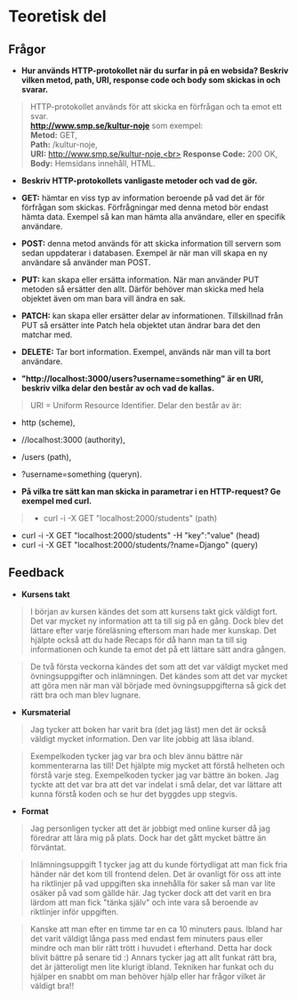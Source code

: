 # Teoretisk del
## Frågor
- **Hur används HTTP-protokollet när du surfar in på en websida? Beskriv vilken metod, path, URI, response code och body som skickas in och svarar.**<br>
>HTTP-protokollet används för att skicka en förfrågan och ta emot ett svar.<br>
**http://www.smp.se/kultur-noje** som exempel:<br>
**Metod:** GET,<br>
**Path:** /kultur-noje,<br>
**URI:** http://www.smp.se/kultur-noje,<br>
**Response Code:** 200 OK,<br>
**Body:** Hemsidans innehåll, HTML.

- **Beskriv HTTP-protokollets vanligaste metoder och vad de gör.**
- **GET:** hämtar en viss typ av information beroende på vad det är för förfrågan som skickas. Förfrågningar med denna metod bör endast hämta data. Exempel så kan man hämta alla användare, eller en specifik användare.
- **POST:** denna metod används för att skicka information till servern som sedan uppdaterar i databasen. Exempel är när man vill skapa en ny användare så använder man POST.
- **PUT:** kan skapa eller ersätta information. När man använder PUT metoden så ersätter den allt. Därför behöver man skicka med hela objektet även om man bara vill ändra en sak.
- **PATCH:** kan skapa eller ersätter delar av informationen. Tillskillnad från PUT så ersätter inte Patch hela objektet utan ändrar bara det den matchar med. 
- **DELETE:** Tar bort information. Exempel, används när man vill ta bort användare.

- **"http://localhost:3000/users?username=something" är en URI, beskriv vilka delar den består av och vad de kallas.**
>URI = Uniform Resource Identifier. Delar den består av är: <br>
- http (scheme), 
- //localhost:3000 (authority), 
- /users (path), 
- ?username=something (queryn).

- **På vilka tre sätt kan man skicka in parametrar i en HTTP-request? Ge exempel med curl.**
>- curl -i -X GET "localhost:2000/students" (path)
- curl -i -X GET "localhost:2000/students" -H "key":"value" (head)
- curl -i -X GET "localhost:2000/students/?name=Django" (query)

## Feedback
- **Kursens takt**
>I början av kursen kändes det som att kursens takt gick väldigt fort. Det var mycket ny information att ta till sig på en gång. Dock blev det lättare efter varje föreläsning eftersom man hade mer kunskap. Det hjälpte också att du hade Recaps för då hann man ta till sig informationen och kunde ta emot det på ett lättare sätt andra gången.

>De två första veckorna kändes det som att det var väldigt mycket med övningsuppgifter och inlämningen. Det kändes som att det var mycket att göra men när man väl började med övningsuppgifterna så gick det rätt bra och man blev lugnare. 


- **Kursmaterial**
>Jag tycker att boken har varit bra (det jag läst) men det är också väldigt mycket information. Den var lite jobbig att läsa ibland. 

>Exempelkoden tycker jag var bra och blev ännu bättre när kommenterarna las till! Det hjälpte mig mycket att förstå helheten och förstå varje steg. Exempelkoden tycker jag var bättre än boken. Jag tyckte att det var bra att det var indelat i små delar, det var lättare att kunna förstå koden och se hur det byggdes upp stegvis.


- **Format**
>Jag personligen tycker att det är jobbigt med online kurser då jag föredrar att lära mig på plats. Dock har det gått mycket bättre än förväntat. 

>Inlämningsuppgift 1 tycker jag att du kunde förtydligat att man fick fria händer när det kom till frontend delen. Det är ovanligt för oss att inte ha riktlinjer på vad uppgiften ska innehålla för saker så man var lite osäker på vad som gällde här. Jag tycker dock att det varit en bra lärdom att man fick "tänka själv" och inte vara så beroende av riktlinjer inför uppgiften. 

>Kanske att man efter en timme tar en ca 10 minuters paus. Ibland har det varit väldigt långa pass med endast fem minuters paus eller mindre och man blir rätt trött i huvudet i efterhand. Detta har dock blivit bättre på senare tid :) Annars tycker jag att allt funkat rätt bra, det är jätteroligt men lite klurigt ibland. Tekniken har funkat och du hjälper en snabbt om man behöver hjälp eller har frågor vilket är väldigt bra!!
